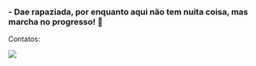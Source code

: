 ### - Dae rapaziada, por enquanto aqui não tem nuita coisa, mas marcha no progresso! 🚀

Contatos:

<div>
  
  <a href="https://twitter.com/joaoviqtor"><img src=" https://img.shields.io/badge/Twitter-1DA1F2?style=for-the-badge&logo=twitter&logoColor=white" target=_blank> </a>
  </div>
  
